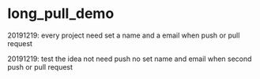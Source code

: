 # long_pull_demo

20191219: every project need set a name and a email when push or pull request
 
 
 
20191219: test the idea not need push no set name and email when second push or pull request 

